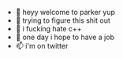 - 👋 heyy welcome to parker yup
- 👀 trying to figure this shit out
- 🌱 i fucking hate c++
- 💞️ one day i hope to have a job
- 📫 i'm on twitter

<!---
parkeryup/parkeryup is a ✨ special ✨ repository because its `README.md` (this file) appears on your GitHub profile.
You can click the Preview link to take a look at your changes.
--->
